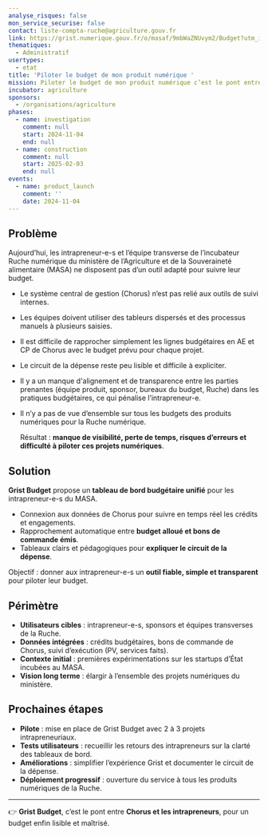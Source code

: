 ```yaml
---
analyse_risques: false
mon_service_securise: false
contact: liste-compta-ruche@agriculture.gouv.fr
link: https://grist.numerique.gouv.fr/o/masaf/9mbWaZNUvym2/Budget?utm_id=share-doc
thematiques:
  - Administratif
usertypes:
  - etat
title: 'Piloter le budget de mon produit numérique '
mission: Piloter le budget de mon produit numérique c’est le pont entre Chorus et les intrapreneurs, pour un budget enfin lisible et maîtrisé.
incubator: agriculture
sponsors:
  - /organisations/agriculture
phases:
  - name: investigation
    comment: null
    start: 2024-11-04
    end: null
  - name: construction
    comment: null
    start: 2025-02-03
    end: null
events:
  - name: product_launch
    comment: ''
    date: 2024-11-04
---
```

## Problème

Aujourd’hui, les intrapreneur-e-s et l’équipe transverse de l’incubateur Ruche numérique du ministère de l’Agriculture et de la Souveraineté alimentaire (MASA) ne disposent pas d’un outil adapté pour suivre leur budget.

- Le système central de gestion (Chorus) n’est pas relié aux outils de suivi internes.
- Les équipes doivent utiliser des tableurs dispersés et des processus manuels à plusieurs saisies.
- Il est difficile de rapprocher simplement les lignes budgétaires en AE et CP de Chorus avec le budget prévu pour chaque projet.
- Le circuit de la dépense reste peu lisible et difficile à expliciter.
- Il y a un manque d'alignement et de transparence entre les parties prenantes (équipe produit, sponsor, bureaux du budget, Ruche) dans les pratiques budgétaires, ce qui pénalise l’intrapreneur-e.
- Il n’y a pas de vue d’ensemble sur tous les budgets des produits numériques pour la Ruche numérique.
    
    Résultat : **manque de visibilité, perte de temps, risques d’erreurs et difficulté à piloter ces projets numériques**.

## Solution
**Grist Budget** propose un **tableau de bord budgétaire unifié** pour les intrapreneur-e-s du MASA.

- Connexion aux données de Chorus pour suivre en temps réel les crédits et engagements.
- Rapprochement automatique entre **budget alloué et bons de commande émis**.
- Tableaux clairs et pédagogiques pour **expliquer le circuit de la dépense**.

Objectif : donner aux intrapreneur-e-s un **outil fiable, simple et transparent** pour piloter leur budget.

## Périmètre

- **Utilisateurs cibles** : intrapreneur-e-s, sponsors et équipes transverses de la Ruche.
- **Données intégrées** : crédits budgétaires, bons de commande de Chorus, suivi d’exécution (PV, services faits).
- **Contexte initial** : premières expérimentations sur les startups d’État incubées au MASA.
- **Vision long terme** : élargir à l’ensemble des projets numériques du ministère.

## Prochaines étapes 

- **Pilote** : mise en place de Grist Budget avec 2 à 3 projets intrapreneuriaux.
- **Tests utilisateurs** : recueillir les retours des intrapreneurs sur la clarté des tableaux de bord.
- **Améliorations** : simplifier l’expérience Grist et documenter le circuit de la dépense.
- **Déploiement progressif** : ouverture du service à tous les produits numériques de la Ruche.

---

👉 **Grist Budget**, c’est le pont entre **Chorus et les intrapreneurs**, pour un budget enfin lisible et maîtrisé.

